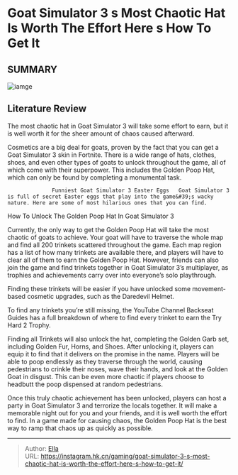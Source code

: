 # Goat Simulator 3 s Most Chaotic Hat Is Worth The Effort Here s How To Get It


## SUMMARY 

![iamge](https://static1.srcdn.com/wordpress/wp-content/uploads/2024/01/goat-simulator-3-s-most-chaotic-hat-is-worth-the-effort-here-s-how-to-get-it.jpg)

## Literature Review

The most chaotic hat in Goat Simulator 3 will take some effort to earn, but it is well worth it for the sheer amount of chaos caused afterward.





Cosmetics are a big deal for goats, proven by the fact that you can get a Goat Simulator 3 skin in Fortnite. There is a wide range of hats, clothes, shoes, and even other types of goats to unlock throughout the game, all of which come with their superpower. This includes the Golden Poop Hat, which can only be found by completing a monumental task.




                  Funniest Goat Simulator 3 Easter Eggs   Goat Simulator 3 is full of secret Easter eggs that play into the game&#39;s wacky nature. Here are some of most hilarious ones that you can find.   


 How To Unlock The Golden Poop Hat In Goat Simulator 3 
          

Currently, the only way to get the Golden Poop Hat will take the most chaotic of goats to achieve. Your goat will have to traverse the whole map and find all 200 trinkets scattered throughout the game. Each map region has a list of how many trinkets are available there, and players will have to clear all of them to earn the Golden Poop Hat. However, friends can also join the game and find trinkets together in Goat Simulator 3’s multiplayer, as trophies and achievements carry over into everyone’s solo playthrough.






Finding these trinkets will be easier if you have unlocked some movement-based cosmetic upgrades, such as the Daredevil Helmet.




To find any trinkets you’re still missing, the YouTube Channel Backseat Guides has a full breakdown of where to find every trinket to earn the Try Hard 2 Trophy.​​


 

Finding all Trinkets will also unlock the hat, completing the Golden Garb set, including Golden Fur, Horns, and Shoes. After unlocking it, players can equip it to find that it delivers on the promise in the name. Players will be able to poop endlessly as they traverse through the world, causing pedestrians to crinkle their noses, wave their hands, and look at the Golden Goat in disgust. This can be even more chaotic if players choose to headbutt the poop dispensed at random pedestrians.




Once this truly chaotic achievement has been unlocked, players can host a party in Goat Simulator 3 and terrorize the locals together. It will make a memorable night out for you and your friends, and it is well worth the effort to find. In a game made for causing chaos, the Golden Poop Hat is the best way to ramp that chaos up as quickly as possible.



---

> Author: [Ella](https://instagram.hk.cn/)  
> URL: https://instagram.hk.cn/gaming/goat-simulator-3-s-most-chaotic-hat-is-worth-the-effort-here-s-how-to-get-it/  


